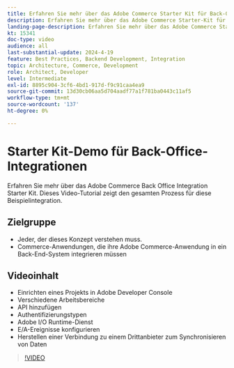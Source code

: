 ```yaml
---
title: Erfahren Sie mehr über das Adobe Commerce Starter Kit für Back-Office-Integrationen
description: Erfahren Sie mehr über das Adobe Commerce Starter-Kit für Back-Office-Integrationen. Diese Videodemonstration zeigt, wie leistungsfähig und einfach eine Verbindung zu Back-Office-Integrationen mithilfe dieses Ansatzes ist.
landing-page-description: Erfahren Sie mehr über das Adobe Commerce Starter Kit für Back-Office-Integrationen
kt: 15341
doc-type: video
audience: all
last-substantial-update: 2024-4-19
feature: Best Practices, Backend Development, Integration
topic: Architecture, Commerce, Development
role: Architect, Developer
level: Intermediate
exl-id: 8895c904-3cf6-4bd1-917d-f9c91caa4ea9
source-git-commit: 13d30cb06aa5d704aadf77a1f781ba0443c11af5
workflow-type: tm+mt
source-wordcount: '137'
ht-degree: 0%

---
```


# Starter Kit-Demo für Back-Office-Integrationen

Erfahren Sie mehr über das Adobe Commerce Back Office Integration Starter Kit. Dieses Video-Tutorial zeigt den gesamten Prozess für diese Beispielintegration.

## Zielgruppe

* Jeder, der dieses Konzept verstehen muss.
* Commerce-Anwendungen, die ihre Adobe Commerce-Anwendung in ein Back-End-System integrieren müssen

## Videoinhalt

* Einrichten eines Projekts in Adobe Developer Console
* Verschiedene Arbeitsbereiche
* API hinzufügen
* Authentifizierungstypen
* Adobe I/O Runtime-Dienst
* E/A-Ereignisse konfigurieren
* Herstellen einer Verbindung zu einem Drittanbieter zum Synchronisieren von Daten

>[!VIDEO](https://video.tv.adobe.com/v/3428629?learn=on)
